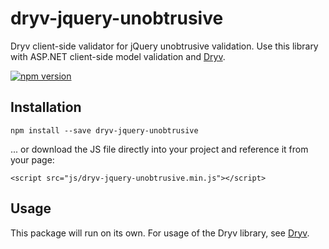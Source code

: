 ﻿# dryv-jquery-unobtrusive

Dryv client-side validator for jQuery unobtrusive validation. Use this library with ASP.NET client-side model validation and [Dryv](https://github.com/mhusseini/Dryv).

[![npm version](https://badge.fury.io/js/dryv-jquery-unobtrusive.svg)](https://badge.fury.io/js/dryv-jquery-unobtrusive)

## Installation
```
npm install --save dryv-jquery-unobtrusive 
```
... or download the JS file directly into your project and reference it from your page:
```
<script src="js/dryv-jquery-unobtrusive.min.js"></script>
```

## Usage
This package will run on its own. For usage of the Dryv library, see [Dryv](https://github.com/mhusseini/Dryv).

